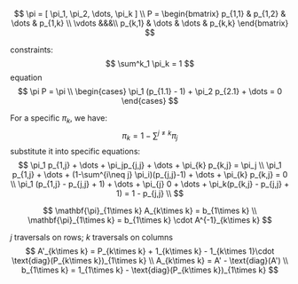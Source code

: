 $$
\pi = [ \pi_1, \pi_2, \dots, \pi_k ] \\
P = \begin{bmatrix}
p_{1,1} & p_{1,2} & \dots & p_{1,k} \\
\vdots &&&\\
p_{k,1} & \dots & \dots & p_{k,k}
\end{bmatrix}
$$

constraints:
$$
\sum^k_1 \pi_k = 1
$$
equation
$$
\pi P = \pi \\
\begin{cases}
\pi_1 (p_{1.1} - 1) + \pi_2 p_{2.1} + \dots = 0 
\end{cases}
$$




For a specific $\pi_k$, we have:
$$
\pi_k = 1 - \sum^{j\neq k} \pi_j
$$
substitute it into specific equations:
$$
\pi_1 p_{1,j} + \dots + \pi_jp_{j,j} + \dots + \pi_{k} p_{k,j} = \pi_j \\
\pi_1 p_{1,j} + \dots + (1-\sum^{i\neq j} \pi_i)(p_{j,j}-1) + \dots + \pi_{k} p_{k,j} = 0  \\
\pi_1 (p_{1,j} - p_{j,j} + 1) + \dots + \pi_{j} 0 + \dots + \pi_k(p_{k,j} - p_{j,j} + 1) = 1 - p_{j,j}  \\
$$

$$
\mathbf{\pi}_{1\times k} A_{k\times k} = b_{1\times k} \\
\mathbf{\pi}_{1\times k} = b_{1\times k} \cdot A^{-1}_{k\times k}
$$

$j$ traversals on rows; $k$ traversals on columns 
$$
A'_{k\times k} = P_{k\times k} + 1_{k\times k} - 1_{k\times 1}\cdot \text{diag}(P_{k\times k})_{1\times k}   \\
A_{k\times k} = A' - \text{diag}(A')  \\
b_{1\times k} = 1_{1\times k} - \text{diag}(P_{k\times k})_{1\times k}
$$






